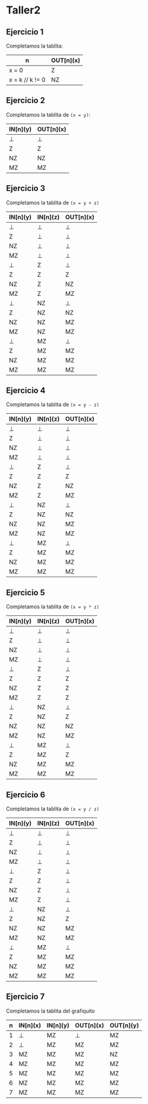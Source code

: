 # Taller2 

## Ejercicio 1

Completamos la tablita:

|n      | OUT\[n](x) |
|-               |-  |
|x = 0           | Z |
|x = k // k != 0 | NZ |

## Ejercicio 2

Completamos la tablita de `(x = y)`:

| IN\[n](y)     | OUT\[n](x)    |
|-              |-              |
|⊥              | ⊥             |
|Z              | Z             |
|NZ             | NZ            |
|MZ             | MZ            |


## Ejercicio 3

Completamos la tablita de `(x = y + z)`


| IN\[n](y)     | IN\[n](z)     |OUT\[n](x)|
|-              |-              |-|
|⊥              | ⊥             |⊥|
|Z              | ⊥             |⊥|
|NZ             | ⊥             |⊥|
|MZ             | ⊥             |⊥|
|⊥              | Z             |⊥|
|Z              | Z             |Z|
|NZ             | Z             |NZ|
|MZ             | Z             |MZ|
|⊥              | NZ            |⊥|
|Z              | NZ            |NZ|
|NZ             | NZ            |MZ|
|MZ             | NZ            |MZ|
|⊥              | MZ            |⊥|
|Z              | MZ            |MZ|
|NZ             | MZ            |MZ|
|MZ             | MZ            |MZ|


## Ejercicio 4

Completamos la tablita de `(x = y - z)`


| IN\[n](y)     | IN\[n](z)     |OUT\[n](x) |
|-              |-              |-          |
|⊥              | ⊥             | ⊥         |
|Z              | ⊥             | ⊥         |
|NZ             | ⊥             | ⊥         |
|MZ             | ⊥             | ⊥         |
|⊥              | Z             | ⊥         |
|Z              | Z             | Z         |
|NZ             | Z             | NZ        |
|MZ             | Z             | MZ         |
|⊥              | NZ            | ⊥        |
|Z              | NZ            | NZ         |
|NZ             | NZ            | MZ         |
|MZ             | NZ            | MZ         |
|⊥              | MZ            | ⊥          |
|Z              | MZ            | MZ         |
|NZ             | MZ            | MZ         |
|MZ             | MZ            | MZ         |


## Ejercicio 5

Completamos la tablita de `(x = y * z)`


| IN\[n](y)     | IN\[n](z)     |OUT\[n](x)  |
|-              |-              |-           |
|⊥              | ⊥             | ⊥          |
|Z              | ⊥             | ⊥          |
|NZ             | ⊥             | ⊥          |
|MZ             | ⊥             | ⊥          |
|⊥              | Z             | ⊥          |
|Z              | Z             | Z          |
|NZ             | Z             | Z          |
|MZ             | Z             | Z          |
|⊥              | NZ            | ⊥          |
|Z              | NZ            | Z          |
|NZ             | NZ            | NZ         |
|MZ             | NZ            | MZ         |
|⊥              | MZ            | ⊥          |
|Z              | MZ            | Z          |
|NZ             | MZ            | MZ         |
|MZ             | MZ            | MZ         |


## Ejercicio 6

Completamos la tablita de `(x = y / z)`


| IN\[n](y)     | IN\[n](z)     |OUT\[n](x)  |
|-              |-              |-           |
|⊥              | ⊥             | ⊥          |
|Z              | ⊥             | ⊥          |
|NZ             | ⊥             | ⊥          |
|MZ             | ⊥             | ⊥          |
|⊥              | Z             | ⊥          |
|Z              | Z             | ⊥          |
|NZ             | Z             | ⊥          |
|MZ             | Z             | ⊥          |
|⊥              | NZ            | ⊥          |
|Z              | NZ            | Z          |
|NZ             | NZ            | MZ         |
|MZ             | NZ            | MZ         |
|⊥              | MZ            | ⊥          |
|Z              | MZ            | MZ         |
|NZ             | MZ            | MZ         |
|MZ             | MZ            | MZ         |


## Ejercicio 7


Completamos la tablita del grafiquito


|n| IN\[n](x)     | IN\[n](y)     |OUT\[n](x)  |OUT\[n](y)  |
|-|-              |-              |-           |-           |
|1| ⊥             | MZ            | ⊥          | MZ         |
|2| ⊥             | MZ            | MZ         | MZ         |
|3| MZ            | MZ            | MZ         | NZ         |
|4| MZ            | MZ            | MZ         | MZ         |
|5| MZ            | MZ            | MZ         | MZ         |
|6| MZ            | MZ            | MZ         | MZ         |
|7| MZ            | MZ            | MZ         | MZ         |
